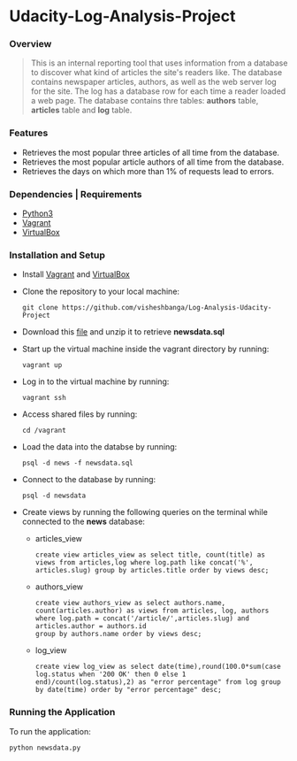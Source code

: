 # Udacity-Log-Analysis-Project

### Overview
>This is an internal reporting tool that uses information from a database to discover what kind of articles the site's readers like. The database contains newspaper articles, authors, as well as the web server log for the site. The log has a database row for each time a reader loaded a web page. The database contains thre tables: **authors** table, **articles** table and **log** table.

### Features
* Retrieves the most popular three articles of all time from the database.
* Retrieves the most popular article authors of all time from the database.
* Retrieves the days on which more than 1% of requests lead to errors.

### Dependencies | Requirements
* [Python3](https://www.python.org/)
* [Vagrant](https://www.vagrantup.com/)
* [VirtualBox](https://www.virtualbox.org/)

### Installation and Setup
* Install [Vagrant](https://www.vagrantup.com/) and [VirtualBox](https://www.virtualbox.org/wiki/Downloads)
* Clone the repository to your local machine:
  ```
  git clone https://github.com/visheshbanga/Log-Analysis-Udacity-Project
  ```  
* Download this [file](https://d17h27t6h515a5.cloudfront.net/topher/2016/August/57b5f748_newsdata/newsdata.zip) and unzip it to retrieve **newsdata.sql**

* Start up the virtual machine inside the vagrant directory by running:
  ```
  vagrant up
  ```
* Log in to the virtual machine by running:
  ```
  vagrant ssh
  ```
* Access shared files by running:
  ```
  cd /vagrant
  ```
* Load the data into the databse by running:
  ```
  psql -d news -f newsdata.sql
  ```
* Connect to the database by running:
  ```
  psql -d newsdata
  ```

* Create views by running the following queries on the terminal while connected to the **news** database:
  - articles_view
    ```
    create view articles_view as select title, count(title) as views from articles,log where log.path like concat('%', articles.slug) group by articles.title order by views desc;
    ```
  - authors_view
    ```
    create view authors_view as select authors.name, count(articles.author) as views from articles, log, authors where log.path = concat('/article/',articles.slug) and articles.author = authors.id
    group by authors.name order by views desc;
    ```
  - log_view
    ```
    create view log_view as select date(time),round(100.0*sum(case log.status when '200 OK' then 0 else 1 end)/count(log.status),2) as "error percentage" from log group by date(time) order by "error percentage" desc;
    ```
### Running the Application
To run the application:

```python newsdata.py```

